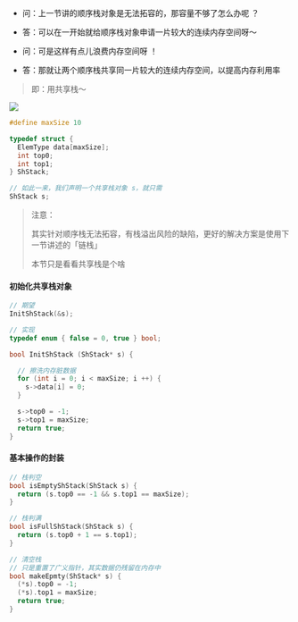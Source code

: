 - 问：上一节讲的顺序栈对象是无法拓容的，那容量不够了怎么办呢 ？

- 答：可以在一开始就给顺序栈对象申请一片较大的连续内存空间呀～

- 问：可是这样有点儿浪费内存空间呀 ！

- 答：那就让两个顺序栈共享同一片较大的连续内存空间，以提高内存利用率

> 即：用共享栈～

<img src="https://gitee.com/pj-l/imgs-1/raw/master/screenShot/image-20211012211920672.png"></img>

```c
#define maxSize 10

typedef struct {
  ElemType data[maxSize];
  int top0;
  int top1;
} ShStack;
```
```c
// 如此一来，我们声明一个共享栈对象 s，就只需
ShStack s;
```

> 注意：
>
> 其实针对顺序栈无法拓容，有栈溢出风险的缺陷，更好的解决方案是使用下一节讲述的「链栈」
>
> 本节只是看看共享栈是个啥

#### 初始化共享栈对象

```c
// 期望
InitShStack(&s);
```
```c
// 实现
typedef enum { false = 0, true } bool;

bool InitShStack (ShStack* s) {

  // 擦洗内存脏数据
  for (int i = 0; i < maxSize; i ++) {
    s->data[i] = 0;
  }

  s->top0 = -1;
  s->top1 = maxSize;
  return true;
}
```

#### 基本操作的封装

```c
// 栈判空
bool isEmptyShStack(ShStack s) {
  return (s.top0 == -1 && s.top1 == maxSize);
}

// 栈判满
bool isFullShStack(ShStack s) {
  return (s.top0 + 1 == s.top1);
}
```

```c
// 清空栈
// 只是重置了广义指针，其实数据仍残留在内存中
bool makeEpmty(ShStack* s) {
  (*s).top0 = -1;
  (*s).top1 = maxSize;
  return true;
}
```
